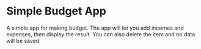 # Simple Budget App
A simple app for making budget. The app will let you add incomes and expenses, then display the result. You can also delete the item and no data will be saved.
